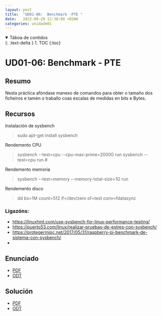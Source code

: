 ```yaml
---
layout: post
title:  "UD01-06:  Benchmark -PTE "
date:   2022-09-29 12:38:00 +0200
categories: unidade01
---
```


<details open markdown="block">
  <summary>
    Táboa de contidos
  </summary>
  {: .text-delta }
1. TOC
{:toc}
</details>


# UD01-06: Benchmark - PTE
## Resumo 

Nesta práctica afóndase manexo de comandos para obter o tamaño dos ficheiros e tamén o traballo coas escalas de medidas en bits e Bytes.  


## Recursos
Instalación de sysbench
> sudo apt-get install sysbench

Rendemento CPU
> sysbench --test=cpu --cpu-max-prime=20000 run
> sysbench --test=cpu run                     #

Rendemento memoria
> sysbench --test=memory --memory-total-size=1G run

Rendemento disco
> dd bs=1M count=512 if=/dev/zero of=test conv=fdatasync


> 
### Ligazóns:
- https://linuxhint.com/use-sysbench-for-linux-performance-testing/
- https://puerto53.com/linux/realizar-pruebas-de-estres-con-sysbench/
- https://protegermipc.net/2017/05/31/raspberry-pi-benchmark-de-sistema-con-sysbench/ 
- 

## Enunciado 
* [PDF]({{site.baseurl}}/unidade01/t06.pdf)
* [ODT]({{site.baseurl}}/unidade01/t06.odt)


## Solución 
* [PDF]({{site.baseurl}}/unidade01/t06-sol.pdf)
* [ODT]({{site.baseurl}}/unidade01/t06-sol.odt)

